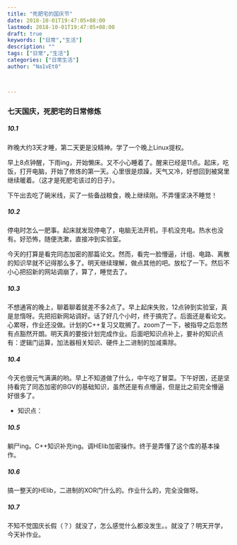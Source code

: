 ```yaml
---
title: "死肥宅的国庆节"
date: 2018-10-01T19:47:05+08:00
lastmod: 2018-10-01T19:47:05+08:00
draft: true
keywords: ["日常","生活"]
description: ""
tags: ["日常","生活"]
categories: ["日常生活"]
author: "Na1vEt0"



---
```

<!--more-->
### 七天国庆，死肥宅的日常修炼

##### 10.1

昨晚大约3天才睡，第二天更是没精神。学了一个晚上Linux提权。

早上8点钟醒，下雨ing，开始懒床。又不小心睡着了。醒来已经是11点。起床，吃饭，打开电脑，开始了修炼的第一天。心里很是烦躁，天气又冷，好想回到被窝里继续暖着。（这才是死肥宅该过的日子）。

下午出去吃了碗米线，买了一些备战粮食，晚上继续刚。不弄懂坚决不睡觉！

##### 10.2

停电时怎么一肥事。起床就发现停电了，电脑无法开机，手机没充电。热水也没有。好恐怖，随便洗漱，直接冲到实验室。

今天的打算是看完同态加密的那篇论文。然而，看完一脸懵逼，计组、电路、离散的知识早就不记得那么多了。明天继续理解，做点其他的吧。放松了一下。然后不小心把招新的网站调崩了，算了，睡觉去了。

##### 10.3

不想通宵的晚上，聊着聊着就差不多2点了。早上起床失败，12点钟到实验室，真是怠惰呀。先把招新网站调好。话了好几个小时，终于搞完了。后面还是看论文。心累呀，作业还没做。计划的C++复习又耽搁了。zoom了一下，被指导之后忽然有点豁然开朗。明天真的要按计划完成作业。后面吧知识点补上，要补的知识点有：逻辑门运算，加法器相关知识、硬件上二进制的加减乘除。

##### 10.4

今天也很元气满满的哟。早上不知道做了什么，中午吃了冒菜。下午好困，还是坚持看完了同态加密的BGV的基础知识，虽然还是有点懵逼，但是比之前完全懵逼好很多了。

- 知识点：

##### 10.5

躺尸ing。C++知识补充ing。调HElib加密操作。终于是弄懂了这个库的基本操作。

##### 10.6

搞一整天的HElib，二进制的XOR门什么的。作业什么的，完全没做呀。

##### 10.7

不知不觉国庆长假（？）就没了，怎么感觉什么都没发生。。就没了？明天开学，今天补作业。







